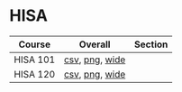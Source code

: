 # HISA

| Course | Overall | Section |
| ------ | ------- | ------- |
| HISA 101 | [csv](https://github.com/UCSD-Historical-Enrollment-Data/2025Spring/blob/main/overall/HISA%20101.csv), [png](https://raw.githubusercontent.com/UCSD-Historical-Enrollment-Data/2025Spring/main/plot_overall/HISA%20101.png), [wide](https://raw.githubusercontent.com/UCSD-Historical-Enrollment-Data/2025Spring/main/plot_overall_wide/HISA%20101.png) |  |
| HISA 120 | [csv](https://github.com/UCSD-Historical-Enrollment-Data/2025Spring/blob/main/overall/HISA%20120.csv), [png](https://raw.githubusercontent.com/UCSD-Historical-Enrollment-Data/2025Spring/main/plot_overall/HISA%20120.png), [wide](https://raw.githubusercontent.com/UCSD-Historical-Enrollment-Data/2025Spring/main/plot_overall_wide/HISA%20120.png) |  |
